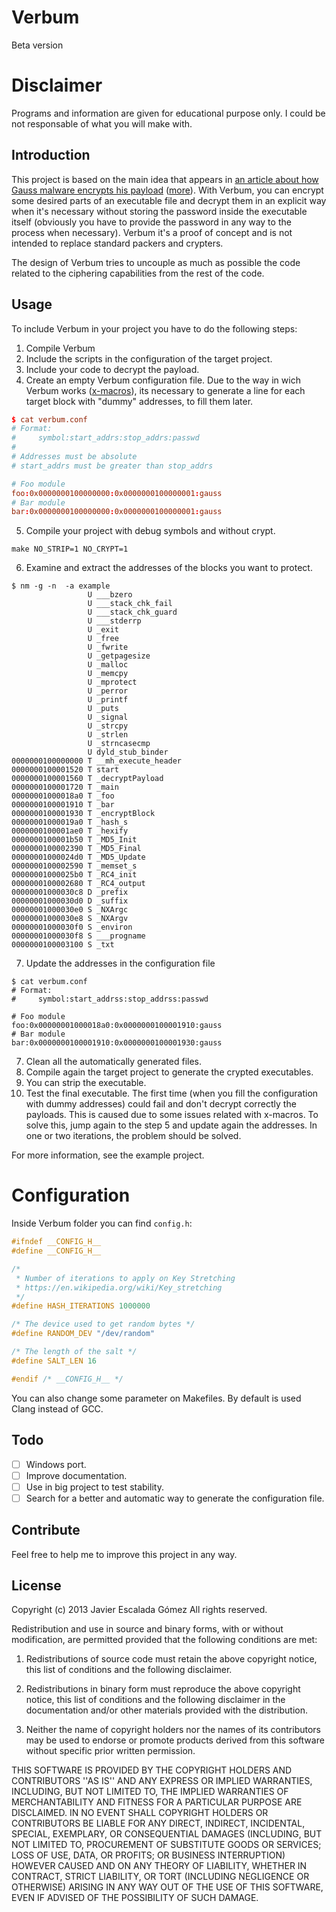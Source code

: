 # Verbum

Beta version

# Disclaimer
Programs and information are given for educational purpose only. 
I could be not responsable of what you will make with.

## Introduction
This project is based on the main idea that appears in [an article about how Gauss malware encrypts his payload](http://www.securelist.com/en/blog/208193781/The_Mystery_of_the_Encrypted_Gauss_Payload) ([more](http://arstechnica.com/security/2013/03/the-worlds-most-mysterious-potentially-destructive-malware-is-not-stuxnet/)). With Verbum, you can encrypt some desired parts of an executable file and decrypt them in an explicit way when it's necessary without storing the password inside the executable itself (obviously you have to provide the password in any way to the process when necessary). Verbum it's a proof of concept and is not intended to replace standard packers and crypters.

The design of Verbum tries to uncouple as much as possible the code related to the ciphering capabilities from the rest of the code.

## Usage
To include Verbum in your project you have to do the following steps:
1. Compile Verbum
2. Include  the scripts in the configuration of the target project.
3. Include your code to decrypt the payload.
4. Create an empty Verbum configuration file. Due to the way in wich Verbum works ([x-macros](http://en.wikipedia.org/wiki/X_Macro)), its necessary to generate a line for each target block with "dummy" addresses, to fill them later.
```conf
$ cat verbum.conf
# Format:
#     symbol:start_addrs:stop_addrs:passwd
#
# Addresses must be absolute
# start_addrs must be greater than stop_addrs

# Foo module
foo:0x0000000100000000:0x0000000100000001:gauss
# Bar module
bar:0x0000000100000000:0x0000000100000001:gauss
```
5. Compile your project with debug symbols and without crypt.
```
make NO_STRIP=1 NO_CRYPT=1
```
6. Examine and extract the addresses of the blocks you want to protect.
```
$ nm -g -n  -a example
                 U ___bzero
                 U ___stack_chk_fail
                 U ___stack_chk_guard
                 U ___stderrp
                 U _exit
                 U _free
                 U _fwrite
                 U _getpagesize
                 U _malloc
                 U _memcpy
                 U _mprotect
                 U _perror
                 U _printf
                 U _puts
                 U _signal
                 U _strcpy
                 U _strlen
                 U _strncasecmp
                 U dyld_stub_binder
0000000100000000 T __mh_execute_header
0000000100001520 T start
0000000100001560 T _decryptPayload
0000000100001720 T _main
00000001000018a0 T _foo
0000000100001910 T _bar
0000000100001930 T _encryptBlock
00000001000019a0 T _hash_s
0000000100001ae0 T _hexify
0000000100001b50 T _MD5_Init
0000000100002390 T _MD5_Final
00000001000024d0 T _MD5_Update
0000000100002590 T _memset_s
00000001000025b0 T _RC4_init
0000000100002680 T _RC4_output
00000001000030c8 D _prefix
00000001000030d0 D _suffix
00000001000030e0 S _NXArgc
00000001000030e8 S _NXArgv
00000001000030f0 S _environ
00000001000030f8 S ___progname
0000000100003100 S _txt
```
7. Update the addresses in the configuration file
```
$ cat verbum.conf
# Format:
#     symbol:start_addrss:stop_addrss:passwd

# Foo module
foo:0x00000001000018a0:0x0000000100001910:gauss
# Bar module
bar:0x0000000100001910:0x0000000100001930:gauss
```
7. Clean all the automatically generated files.
8. Compile again the target project to generate the crypted executables.
9. You can strip the executable.
10. Test the final executable. The first time (when you fill the configuration with dummy addresses) could fail and don't decrypt correctly the payloads. This is caused due to some issues related with x-macros. To solve this, jump again to the step 5 and update again the addresses. In one or two iterations, the problem should be solved.

For more information, see the example project.

# Configuration
Inside Verbum folder you can find `config.h`:
```c
#ifndef __CONFIG_H__
#define __CONFIG_H__

/*
 * Number of iterations to apply on Key Stretching
 * https://en.wikipedia.org/wiki/Key_stretching
 */
#define HASH_ITERATIONS 1000000

/* The device used to get random bytes */
#define RANDOM_DEV "/dev/random"

/* The length of the salt */
#define SALT_LEN 16

#endif /* __CONFIG_H__ */
```
You can also change some parameter on Makefiles. By default is used Clang instead of GCC.

## Todo
- [ ] Windows port.
- [ ] Improve documentation.
- [ ] Use in big project to test stability.
- [ ] Search for a better and automatic way to generate the configuration file.

## Contribute
Feel free to help me to improve this project in any way.

## License
Copyright (c) 2013 Javier Escalada Gómez
All rights reserved.

Redistribution and use in source and binary forms, with or without modification, are permitted provided that the following conditions are met:

1. Redistributions of source code must retain the above copyright notice, this list of conditions and the following disclaimer.

2. Redistributions in binary form must reproduce the above copyright notice, this list of conditions and the following disclaimer in the documentation and/or other materials provided with the distribution.

3. Neither the name of copyright holders nor the names of its contributors may be used to endorse or promote products derived from this software without specific prior written permission.

THIS SOFTWARE IS PROVIDED BY THE COPYRIGHT HOLDERS AND CONTRIBUTORS ''AS IS'' AND ANY EXPRESS OR IMPLIED WARRANTIES, INCLUDING, BUT NOT LIMITED TO, THE IMPLIED WARRANTIES OF MERCHANTABILITY AND FITNESS FOR A PARTICULAR PURPOSE ARE DISCLAIMED.  IN NO EVENT SHALL COPYRIGHT HOLDERS OR CONTRIBUTORS BE LIABLE FOR ANY DIRECT, INDIRECT, INCIDENTAL, SPECIAL, EXEMPLARY, OR CONSEQUENTIAL DAMAGES (INCLUDING, BUT NOT LIMITED TO, PROCUREMENT OF SUBSTITUTE GOODS OR SERVICES; LOSS OF USE, DATA, OR PROFITS; OR BUSINESS INTERRUPTION) HOWEVER CAUSED AND ON ANY THEORY OF LIABILITY, WHETHER IN CONTRACT, STRICT LIABILITY, OR TORT (INCLUDING NEGLIGENCE OR OTHERWISE) ARISING IN ANY WAY OUT OF THE USE OF THIS SOFTWARE, EVEN IF ADVISED OF THE POSSIBILITY OF SUCH DAMAGE.
